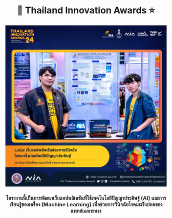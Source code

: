 <h1 align="center"> 🚀 Thailand Innovation Awards ⭐ </h1>

![Alt text](TIA-04.jpg)

<h3 align="center"> โครงงานนี้เป็นการพัฒนาเว็บแอปพลิเคชันที่ใช้เทคโนโลยีปัญญาประดิษฐ์ (AI) และการเรียนรู้ของเครื่อง (Machine Learning) เพื่อช่วยการวินิจฉัยโรคมะเร็งปอดของแพทย์เฉพาะทาง </h3>
